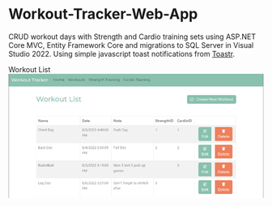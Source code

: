 # Workout-Tracker-Web-App
CRUD workout days with Strength and Cardio training sets using ASP.NET Core MVC, Entity Framework Core and migrations to SQL Server in Visual Studio 2022. Using simple javascript toast notifications from <a href="https://codeseven.github.io/toastr/">Toastr</a>.

Workout List
<img src="/Screenshots/00-Workout List.png" alt="Workout List">

<br>